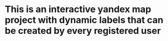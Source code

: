 # This is an interactive yandex map project with dynamic labels that can be created by every registered user
